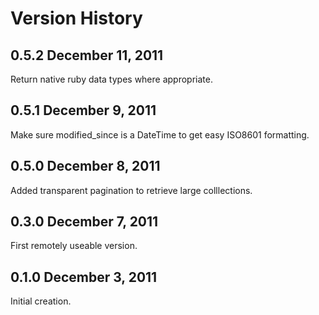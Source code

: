 # Version History

0.5.2
December 11, 2011
-----
Return native ruby data types where appropriate.

0.5.1
December 9, 2011
-----
Make sure modified\_since is a DateTime to get easy ISO8601 formatting.

0.5.0
December 8, 2011
-----
Added transparent pagination to retrieve large colllections.

0.3.0
December 7, 2011
-----
First remotely useable version.

0.1.0
December 3, 2011
-----
Initial creation.
